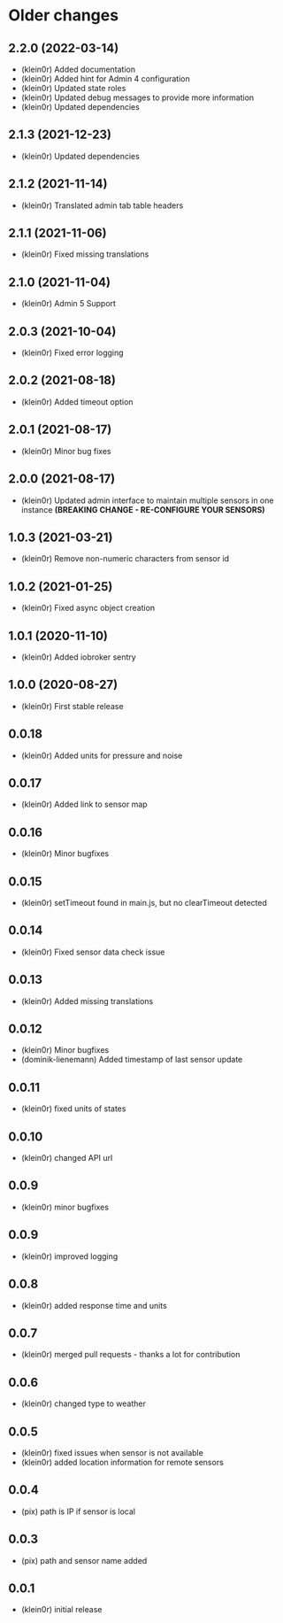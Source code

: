 # Older changes
## 2.2.0 (2022-03-14)

* (klein0r) Added documentation
* (klein0r) Added hint for Admin 4 configuration
* (klein0r) Updated state roles
* (klein0r) Updated debug messages to provide more information
* (klein0r) Updated dependencies

## 2.1.3 (2021-12-23)

* (klein0r) Updated dependencies

## 2.1.2 (2021-11-14)

* (klein0r) Translated admin tab table headers

## 2.1.1 (2021-11-06)

* (klein0r) Fixed missing translations

## 2.1.0 (2021-11-04)

* (klein0r) Admin 5 Support

## 2.0.3 (2021-10-04)

* (klein0r) Fixed error logging

## 2.0.2 (2021-08-18)

* (klein0r) Added timeout option

## 2.0.1 (2021-08-17)

* (klein0r) Minor bug fixes

## 2.0.0 (2021-08-17)

* (klein0r) Updated admin interface to maintain multiple sensors in one instance **(BREAKING CHANGE - RE-CONFIGURE YOUR SENSORS)**

## 1.0.3 (2021-03-21)

* (klein0r) Remove non-numeric characters from sensor id

## 1.0.2 (2021-01-25)

* (klein0r) Fixed async object creation

## 1.0.1 (2020-11-10)

* (klein0r) Added iobroker sentry

## 1.0.0 (2020-08-27)

* (klein0r) First stable release

## 0.0.18

* (klein0r) Added units for pressure and noise

## 0.0.17

* (klein0r) Added link to sensor map

## 0.0.16

* (klein0r) Minor bugfixes

## 0.0.15

* (klein0r) setTimeout found in main.js, but no clearTimeout detected

## 0.0.14

* (klein0r) Fixed sensor data check issue

## 0.0.13

* (klein0r) Added missing translations

## 0.0.12

* (klein0r) Minor bugfixes
* (dominik-lienemann) Added timestamp of last sensor update

## 0.0.11

* (klein0r) fixed units of states

## 0.0.10

* (klein0r) changed API url

## 0.0.9

* (klein0r) minor bugfixes

## 0.0.9

* (klein0r) improved logging

## 0.0.8

* (klein0r) added response time and units

## 0.0.7

* (klein0r) merged pull requests - thanks a lot for contribution

## 0.0.6

* (klein0r) changed type to weather

## 0.0.5

* (klein0r) fixed issues when sensor is not available
* (klein0r) added location information for remote sensors

## 0.0.4

* (pix) path is IP if sensor is local

## 0.0.3

* (pix) path and sensor name added

## 0.0.1

* (klein0r) initial release

